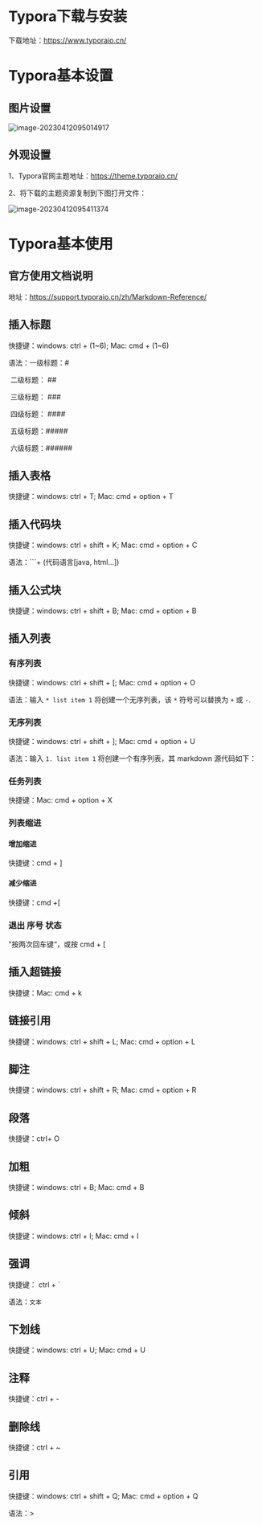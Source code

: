 # Typora下载与安装

下载地址：https://www.typoraio.cn/

# Typora基本设置

## 图片设置

![image-20230412095014917](/Users/qinjin/Desktop/Typora/image/image-20230412095014917.png)

## 外观设置

1、Typora官网主题地址：https://theme.typoraio.cn/

2、将下载的主题资源复制到下图打开文件：

![image-20230412095411374](/Users/qinjin/Desktop/Typora/image/image-20230412095411374.png)

# Typora基本使用

## 官方使用文档说明

地址：https://support.typoraio.cn/zh/Markdown-Reference/

## 插入标题

快捷键：windows: ctrl + (1~6); Mac: cmd + (1~6)

语法：一级标题：# 

​			  二级标题： ## 

​			  三级标题： ### 

​			  四级标题： ####  

​			  五级标题：#####  

​			  六级标题：######

## 插入表格

快捷键：windows: ctrl + T; Mac: cmd + option + T

## 插入代码块

快捷键：windows: ctrl + shift + K; Mac: cmd + option + C

语法：```+ (代码语言[java, html...])

## 插入公式块

快捷键：windows: ctrl + shift + B; Mac: cmd + option + B

## 插入列表

### 有序列表

快捷键：windows: ctrl + shift + [; Mac: cmd + option + O

语法：输入 `* list item 1` 将创建一个无序列表，该 `*` 符号可以替换为 `+` 或 `-`.

### 无序列表

快捷键：windows: ctrl + shift + ]; Mac: cmd + option + U

语法：输入 `1. list item 1` 将创建一个有序列表，其 markdown 源代码如下：

### 任务列表

快捷键：Mac: cmd + option  + X

### 列表缩进

#### 增加缩进

快捷键：cmd + ]

#### 减少缩进

快捷键：cmd +[

### **退出 序号 状态**

”按两次回车键“，或按 cmd + [

## **插入超链接**

快捷键：Mac: cmd + k

## 链接引用

快捷键：windows: ctrl + shift + L; Mac: cmd + option + L

## 脚注

快捷键：windows: ctrl + shift + R; Mac: cmd + option + R

## 段落

快捷键：ctrl+ O

## 加粗

快捷键：windows: ctrl + B; Mac: cmd + B

## 倾斜

快捷键：windows: ctrl + I; Mac: cmd + I

## 强调

快捷键： ctrl + ` 

语法：`文本`

## 下划线

快捷键：windows: ctrl + U; Mac: cmd + U

## 注释

快捷键：ctrl + -

## 删除线

快捷键：ctrl + ~

## 引用

快捷键：windows: ctrl + shift + Q; Mac: cmd + option + Q

语法：> 





